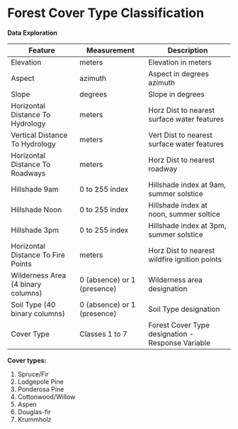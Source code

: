 # Forest Cover Type Classification

**Data Exploration**  

| Feature |Measurement |	Description |  
| --- | --- | --- |  
|Elevation |	meters|	Elevation in meters|
|Aspect|	azimuth|	Aspect in degrees azimuth|
|Slope|	degrees|	Slope in degrees|
|Horizontal Distance To Hydrology|	meters|	Horz Dist to nearest surface water features|
|Vertical Distance To Hydrology|	meters|	Vert Dist to nearest surface water features|
|Horizontal Distance To Roadways|	meters|	Horz Dist to nearest roadway|
|Hillshade 9am|	0 to 255 index|	Hillshade index at 9am, summer solstice|
|Hillshade Noon|	0 to 255 index|	Hillshade index at noon, summer soltice|
|Hillshade 3pm|	0 to 255 index|	Hillshade index at 3pm, summer solstice|
|Horizontal Distance To Fire Points|	meters|	Horz Dist to nearest wildfire ignition points|
|Wilderness Area (4 binary columns)|	0 (absence) or 1 (presence)|	Wilderness area designation|
|Soil Type (40 binary columns)|	0 (absence) or 1 (presence)|	Soil Type designation|
|Cover Type|	Classes 1 to 7|	Forest Cover Type designation - Response Variable|


**Cover types:**  

1. Spruce/Fir   
2. Lodgepole Pine  
3. Ponderosa Pine  
4. Cottonwood/Willow  
5. Aspen  
6. Douglas-fir  
7. Krummholz